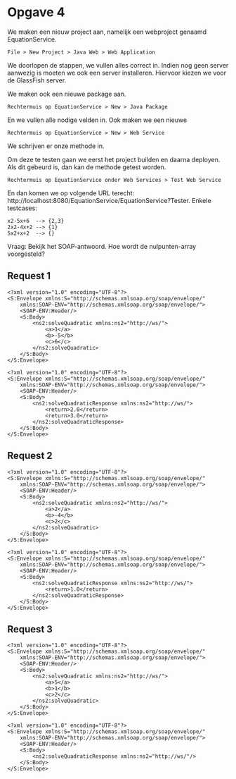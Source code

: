 # Opgave 4

We maken een nieuw project aan, namelijk een webproject genaamd EquationService.

```
File > New Project > Java Web > Web Application
```

We doorlopen de stappen, we vullen alles correct in. 
Indien nog geen server aanwezig is moeten we ook een server installeren. 
Hiervoor kiezen we voor de GlassFish server.

We maken ook een nieuwe package aan.

```
Rechtermuis op EquationService > New > Java Package
```

En we vullen alle nodige velden in. Ook maken we een nieuwe 

```
Rechtermuis op EquationService > New > Web Service
```

We schrijven er onze methode in.

Om deze te testen gaan we eerst het project builden en daarna deployen. 
Als dit gebeurd is, dan kan de methode getest worden.

```
Rechtermuis op EquationService onder Web Services > Test Web Service
```

En dan komen we op volgende URL terecht: http://localhost:8080/EquationService/EquationService?Tester. 
Enkele testcases:

```
x2-5x+6  --> {2,3}
2x2-4x+2 --> {1}
5x2+x+2  --> {}
```

Vraag: Bekijk het SOAP-antwoord. Hoe wordt de nulpunten-array voorgesteld?

## Request 1

```
<?xml version="1.0" encoding="UTF-8"?>
<S:Envelope xmlns:S="http://schemas.xmlsoap.org/soap/envelope/" 
    xmlns:SOAP-ENV="http://schemas.xmlsoap.org/soap/envelope/">
    <SOAP-ENV:Header/>
    <S:Body>
        <ns2:solveQuadratic xmlns:ns2="http://ws/">
            <a>1</a>
            <b>-5</b>
            <c>6</c>
        </ns2:solveQuadratic>
    </S:Body>
</S:Envelope>
```

```
<?xml version="1.0" encoding="UTF-8"?>
<S:Envelope xmlns:S="http://schemas.xmlsoap.org/soap/envelope/" 
    xmlns:SOAP-ENV="http://schemas.xmlsoap.org/soap/envelope/">
    <SOAP-ENV:Header/>
    <S:Body>
        <ns2:solveQuadraticResponse xmlns:ns2="http://ws/">
            <return>2.0</return>
            <return>3.0</return>
        </ns2:solveQuadraticResponse>
    </S:Body>
</S:Envelope>
```

## Request 2

```
<?xml version="1.0" encoding="UTF-8"?>
<S:Envelope xmlns:S="http://schemas.xmlsoap.org/soap/envelope/" 
    xmlns:SOAP-ENV="http://schemas.xmlsoap.org/soap/envelope/">
    <SOAP-ENV:Header/>
    <S:Body>
        <ns2:solveQuadratic xmlns:ns2="http://ws/">
            <a>2</a>
            <b>-4</b>
            <c>2</c>
        </ns2:solveQuadratic>
    </S:Body>
</S:Envelope>
```

```
<?xml version="1.0" encoding="UTF-8"?>
<S:Envelope xmlns:S="http://schemas.xmlsoap.org/soap/envelope/" 
    xmlns:SOAP-ENV="http://schemas.xmlsoap.org/soap/envelope/">
    <SOAP-ENV:Header/>
    <S:Body>
        <ns2:solveQuadraticResponse xmlns:ns2="http://ws/">
            <return>1.0</return>
        </ns2:solveQuadraticResponse>
    </S:Body>
</S:Envelope>
```

## Request 3

```
<?xml version="1.0" encoding="UTF-8"?>
<S:Envelope xmlns:S="http://schemas.xmlsoap.org/soap/envelope/" 
    xmlns:SOAP-ENV="http://schemas.xmlsoap.org/soap/envelope/">
    <SOAP-ENV:Header/>
    <S:Body>
        <ns2:solveQuadratic xmlns:ns2="http://ws/">
            <a>5</a>
            <b>1</b>
            <c>2</c>
        </ns2:solveQuadratic>
    </S:Body>
</S:Envelope>
```

```
<?xml version="1.0" encoding="UTF-8"?>
<S:Envelope xmlns:S="http://schemas.xmlsoap.org/soap/envelope/" 
    xmlns:SOAP-ENV="http://schemas.xmlsoap.org/soap/envelope/">
    <SOAP-ENV:Header/>
    <S:Body>
        <ns2:solveQuadraticResponse xmlns:ns2="http://ws/"/>
    </S:Body>
</S:Envelope>
```



